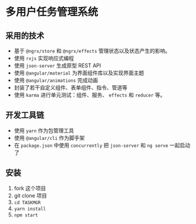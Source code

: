 # 多用户任务管理系统

## 采用的技术

- 基于 `@ngrx/store` 和 `@ngrx/effects` 管理状态以及状态产生的影响。
- 使用 `rxjs` 实现响应式编程
- 使用 `json-server` 生成原型 REST API
- 使用 `@angular/material` 为界面组件库以及实现界面主题
- 使用 `@angular/animations` 完成动画
- 封装了若干自定义组件、表单组件、指令、管道等
- 使用 `karma` 进行单元测试：组件、服务、 `effects` 和 `reducer` 等。

## 开发工具链

- 使用 `yarn` 作为包管理工具
- 使用 `@angular/cli` 作为脚手架
- 在 `package.json` 中使用 `concurrently` 把 `json-server` 和 `ng serve` 一起启动了

## 安装

1. fork 这个项目
2. git clone 项目
3. `cd TASKMGR`
4. `yarn install`
5. `npm start`
